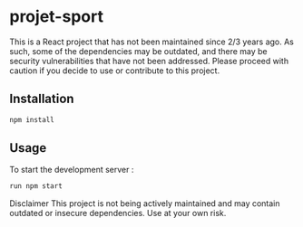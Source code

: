 # projet-sport
This is a React project that has not been maintained since 2/3 years ago. As such, some of the dependencies may be outdated, and there may be security vulnerabilities that have not been addressed. Please proceed with caution if you decide to use or contribute to this project.

## Installation
```sh
npm install
```

## Usage
To start the development server :
```sh
run npm start
```

Disclaimer This project is not being actively maintained and may contain outdated or insecure dependencies. Use at your own risk.
